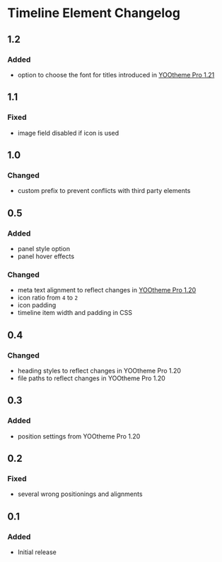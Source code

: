 # Timeline Element Changelog

## 1.2

### Added

- option to choose the font for titles introduced in [YOOtheme Pro 1.21](https://yootheme.com/blog/2019/06/07/makai-theme#tertiary-heading-font)

## 1.1

### Fixed

- image field disabled if icon is used

## 1.0

### Changed

- custom prefix to prevent conflicts with third party elements

## 0.5

### Added

- panel style option
- panel hover effects

### Changed

- meta text alignment to reflect changes in [YOOtheme Pro 1.20](https://yootheme.com/blog/2019/05/17/yootheme-pro-1.20-released)
- icon ratio from `4` to `2`
- icon padding
- timeline item width and padding in CSS 

## 0.4

### Changed

- heading styles to reflect changes in YOOtheme Pro 1.20
- file paths to reflect changes in YOOtheme Pro 1.20

## 0.3

### Added

- position settings from YOOtheme Pro 1.20

## 0.2

### Fixed

- several wrong positionings and alignments

## 0.1

### Added

- Initial release
